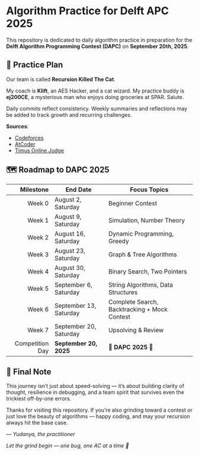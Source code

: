 # Algorithm Practice for Delft APC 2025

This repository is dedicated to daily algorithm practice in preparation for the **Delft Algorithm Programming Contest (DAPC)** on **September 20th, 2025**.


## 🎯 Practice Plan

Our team is called **Recursion Killed The Cat**.

My coach is **Klift**, an AES Hacker, and a cat wizard. My practice buddy is **ej200CE**, a mysterious man who enjoys doing groceries at SPAR. Salute.

Daily commits reflect consistency. Weekly summaries and reflections may be added to track growth and recurring challenges.

**Sources**:
  - [Codeforces](https://codeforces.com/)
  - [AtCoder](https://atcoder.jp/)
  - [Timus Online Judge](https://acm.timus.ru/)


## 🗺️ Roadmap to DAPC 2025

| Milestone | End Date           | Focus Topics                              |
|----------:|--------------------|-------------------------------------------|
| Week 0    | August 2, Saturday | Beginner Contest                           |
| Week 1    | August 9, Saturday | Simulation, Number Theory                  |
| Week 2    | August 16, Saturday| Dynamic Programming, Greedy                |
| Week 3    | August 23, Saturday| Graph & Tree Algorithms                    |
| Week 4    | August 30, Saturday| Binary Search, Two Pointers                |
| Week 5    | September 6, Saturday | String Algorithms, Data Structures     |
| Week 6    | September 13, Saturday| Complete Search, Backtracking + Mock Contest |
| Week 7    | September 20, Saturday| Upsolving & Review                      |
| Competition Day | **September 20, 2025** | 🏁 **DAPC 2025** 🎉 |

## 🧾 Final Note

This journey isn’t just about speed-solving — it’s about building clarity of thought, resilience in debugging, and a team spirit that survives even the trickiest off-by-one errors.

Thanks for visiting this repository. If you’re also grinding toward a contest or just love the beauty of algorithms — happy coding, and may your recursion always hit the base case.

— *Yudanya, the practitioner*

*Let the grind begin — one bug, one AC at a time 🚀*
